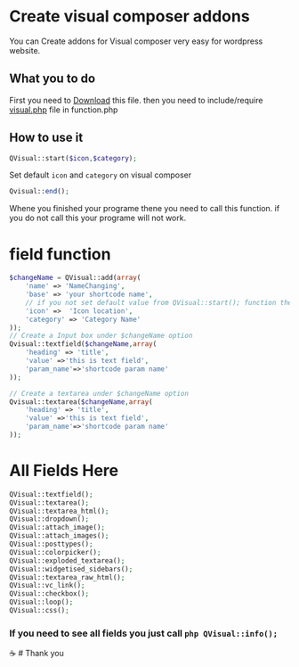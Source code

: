 # Create visual composer addons
You can Create addons for Visual composer very easy for wordpress website.

## What you to do
First you need to [Download](https://www.github.com/Najrul787/Visual-composer/archive/master.zip) this file.
then you need to include/require [visual.php](https://github.com/Najrul787/Visual-composer/blob/master/visual.php) file in function.php

## How to use it
```php
QVisual::start($icon,$category);
```
Set default ``` icon ``` and ``` category ``` on visual composer

```php 
Qvisual::end();
```
Whene you finished your programe thene you need to call this function.
if you do not call this your programe will not work.

# field function
```php
$changeName = QVisual::add(array(
    'name' => 'NameChanging',
    'base' => 'your shortcode name',
    // if you not set default value from QVisual::start(); function thene you can set it here
    'icon' =>  'Icon location',
    'category' => 'Category Name'
));
// Create a Input box under $changeName option 
Qvisual::textfield($changeName,array(
    'heading' => 'title',
    'value' =>'this is text field',
    'param_name'=>'shortcode param name'
));

// Create a textarea under $changeName option 
Qvisual::textarea($changeName,array(
    'heading' => 'title',
    'value' =>'this is text field',
    'param_name'=>'shortcode param name'
));

```

# All Fields Here
```php
QVisual::textfield();
QVisual::textarea();
QVisual::textarea_html();
QVisual::dropdown();
QVisual::attach_image();
QVisual::attach_images();
QVisual::posttypes();
QVisual::colorpicker();
QVisual::exploded_textarea();
QVisual::widgetised_sidebars();
QVisual::textarea_raw_html();
QVisual::vc_link();
QVisual::checkbox();
QVisual::loop();
QVisual::css();

```

### If you need to see all fields you just call ```php QVisual::info(); ```

:coffee: # Thank you





